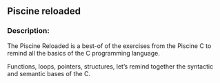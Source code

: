 ## Piscine reloaded

### Description:

The Piscine Reloaded is a best-of of the exercises from the Piscine C to remind all the basics of the C programming language.

Functions, loops, pointers, structures, let’s remind together the syntactic and semantic bases of the C.
